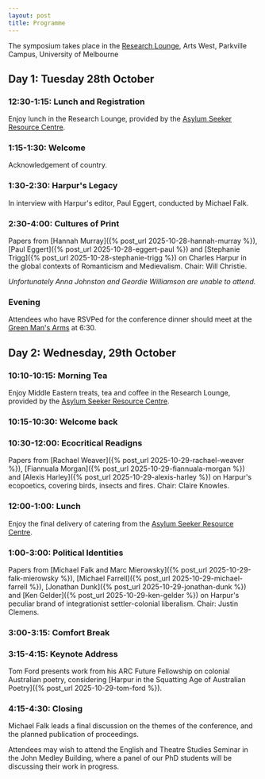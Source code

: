 ```yaml
---
layout: post
title: Programme
---
```


The symposium takes place in the [Research Lounge](https://maps.unimelb.edu.au/point?poi=664876), Arts West, Parkville Campus, University of Melbourne

## Day 1: Tuesday 28th October

### 12:30-1:15: Lunch and Registration

Enjoy lunch in the Research Lounge, provided by the [Asylum Seeker Resource Centre](https://asrc.org.au/).

### 1:15-1:30: Welcome

Acknowledgement of country.

### 1:30-2:30: Harpur's Legacy

In interview with Harpur's editor, Paul Eggert, conducted by Michael Falk.

### 2:30-4:00: Cultures of Print

Papers from [Hannah Murray]({% post_url 2025-10-28-hannah-murray %}), [Paul Eggert]({% post_url 2025-10-28-eggert-paul %}) and [Stephanie Trigg]({% post_url 2025-10-28-stephanie-trigg %}) on Charles Harpur in the global contexts of Romanticism and Medievalism. Chair: Will Christie.

*Unfortunately Anna Johnston and Geordie Williamson are unable to attend.*

### Evening 

Attendees who have RSVPed for the conference dinner should meet at the [Green Man's Arms](https://www.greenmansarms.com.au/) at 6:30.

## Day 2: Wednesday, 29th October

### 10:10-10:15: Morning Tea

Enjoy Middle Eastern treats, tea and coffee in the Research Lounge, provided by the [Asylum Seeker Resource Centre](https://asrc.org.au/).

### 10:15-10:30: Welcome back 

### 10:30-12:00: Ecocritical Readigns

Papers from [Rachael Weaver]({% post_url 2025-10-29-rachael-weaver %}), [Fiannuala Morgan]({% post_url 2025-10-29-fiannuala-morgan %}) and [Alexis Harley]({% post_url 2025-10-29-alexis-harley %}) on Harpur's ecopoetics, covering birds, insects and fires. Chair: Claire Knowles.

### 12:00-1:00: Lunch

Enjoy the final delivery of catering from the [Asylum Seeker Resource Centre](https://asrc.org.au/).

### 1:00-3:00: Political Identities

Papers from [Michael Falk and Marc Mierowsky]({% post_url 2025-10-29-falk-mierowsky %}), [Michael Farrell]({% post_url 2025-10-29-michael-farrell %}), [Jonathan Dunk]({% post_url 2025-10-29-jonathan-dunk %}) and [Ken Gelder]({% post_url 2025-10-29-ken-gelder %}) on Harpur's peculiar brand of integrationist settler-colonial liberalism. Chair: Justin Clemens.

### 3:00-3:15: Comfort Break

### 3:15-4:15: Keynote Address

Tom Ford presents work from his ARC Future Fellowship on colonial Australian poetry, considering [Harpur in the Squatting Age of Australian Poetry]({% post_url 2025-10-29-tom-ford %}).

### 4:15-4:30: Closing

Michael Falk leads a final discussion on the themes of the conference, and the planned publication of proceedings.

Attendees may wish to attend the English and Theatre Studies Seminar in the John Medley Building, where a panel of our PhD students will be discussing their work in progress.
